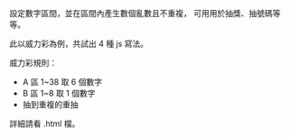 設定數字區間，並在區間內產生數個亂數且不重複，
可用用於抽獎、抽號碼等等。

此以威力彩為例，共試出 4 種 js 寫法。

威力彩規則：
- A 區 1~38 取 6 個數字  
- B 區 1~8 取 1 個數字  
- 抽到重複的重抽  
 
詳細請看 .html 檔。

